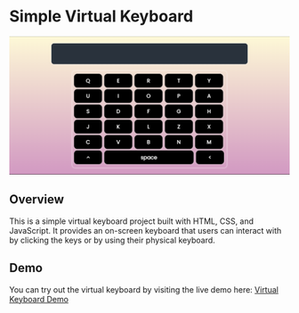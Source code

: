 # Simple Virtual Keyboard

![Preview](ui_preview.png)

## Overview
This is a simple virtual keyboard project built with HTML, CSS, and JavaScript. It provides an on-screen keyboard that users can interact with by clicking the keys or by using their physical keyboard.

## Demo
You can try out the virtual keyboard by visiting the live demo here: [Virtual Keyboard Demo](https://amalrajkp18.github.io/simple-virtual-keyboard/)


